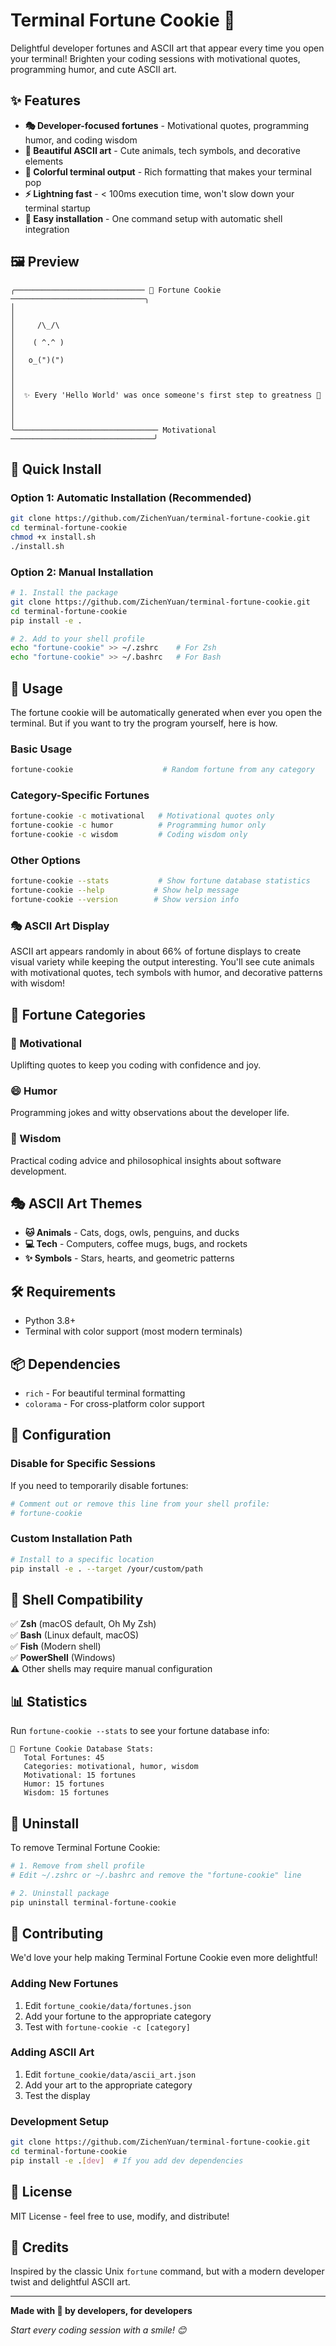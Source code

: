 # Terminal Fortune Cookie 🍪

Delightful developer fortunes and ASCII art that appear every time you open your terminal! Brighten your coding sessions with motivational quotes, programming humor, and cute ASCII art.

## ✨ Features

- **🎭 Developer-focused fortunes** - Motivational quotes, programming humor, and coding wisdom
- **🎨 Beautiful ASCII art** - Cute animals, tech symbols, and decorative elements
- **🌈 Colorful terminal output** - Rich formatting that makes your terminal pop
- **⚡ Lightning fast** - < 100ms execution time, won't slow down your terminal startup
- **🔧 Easy installation** - One command setup with automatic shell integration

## 🖼️ Preview

```
╭───────────────────────────── 🍪 Fortune Cookie ──────────────────────────────╮
│                                                                              │
│     /\_/\                                                                    │
│    ( ^.^ )                                                                   │
│   o_(")(")                                                                   │
│                                                                              │
│  ✨ Every 'Hello World' was once someone's first step to greatness 👶        │
│                                                                              │
╰──────────────────────────────── Motivational ────────────────────────────────╯
```

## 🚀 Quick Install

### Option 1: Automatic Installation (Recommended)
```bash
git clone https://github.com/ZichenYuan/terminal-fortune-cookie.git
cd terminal-fortune-cookie
chmod +x install.sh
./install.sh
```

### Option 2: Manual Installation
```bash
# 1. Install the package
git clone https://github.com/ZichenYuan/terminal-fortune-cookie.git
cd terminal-fortune-cookie
pip install -e .

# 2. Add to your shell profile
echo "fortune-cookie" >> ~/.zshrc    # For Zsh
echo "fortune-cookie" >> ~/.bashrc   # For Bash
```

## 📖 Usage
The fortune cookie will be automatically generated when ever you open the terminal. But if you want to try the program yourself, here is how.
### Basic Usage
```bash
fortune-cookie                    # Random fortune from any category
```

### Category-Specific Fortunes
```bash
fortune-cookie -c motivational   # Motivational quotes only
fortune-cookie -c humor          # Programming humor only
fortune-cookie -c wisdom         # Coding wisdom only
```

### Other Options
```bash
fortune-cookie --stats           # Show fortune database statistics
fortune-cookie --help           # Show help message
fortune-cookie --version        # Show version info
```

### 🎭 ASCII Art Display
ASCII art appears randomly in about 66% of fortune displays to create visual variety while keeping the output interesting. You'll see cute animals with motivational quotes, tech symbols with humor, and decorative patterns with wisdom!

## 🎨 Fortune Categories

### 🌟 Motivational
Uplifting quotes to keep you coding with confidence and joy.

### 😄 Humor  
Programming jokes and witty observations about the developer life.

### 🧠 Wisdom
Practical coding advice and philosophical insights about software development.

## 🎭 ASCII Art Themes

- **🐱 Animals** - Cats, dogs, owls, penguins, and ducks
- **💻 Tech** - Computers, coffee mugs, bugs, and rockets  
- **✨ Symbols** - Stars, hearts, and geometric patterns

## 🛠️ Requirements

- Python 3.8+
- Terminal with color support (most modern terminals)

## 📦 Dependencies

- `rich` - For beautiful terminal formatting
- `colorama` - For cross-platform color support

## 🔧 Configuration

### Disable for Specific Sessions
If you need to temporarily disable fortunes:
```bash
# Comment out or remove this line from your shell profile:
# fortune-cookie
```

### Custom Installation Path
```bash
# Install to a specific location
pip install -e . --target /your/custom/path
```

## 🎯 Shell Compatibility

✅ **Zsh** (macOS default, Oh My Zsh)  
✅ **Bash** (Linux default, macOS)  
✅ **Fish** (Modern shell)  
✅ **PowerShell** (Windows)  
⚠️ Other shells may require manual configuration

## 📊 Statistics

Run `fortune-cookie --stats` to see your fortune database info:

```
🍪 Fortune Cookie Database Stats:
   Total Fortunes: 45
   Categories: motivational, humor, wisdom
   Motivational: 15 fortunes
   Humor: 15 fortunes
   Wisdom: 15 fortunes
```

## 🔄 Uninstall

To remove Terminal Fortune Cookie:

```bash
# 1. Remove from shell profile
# Edit ~/.zshrc or ~/.bashrc and remove the "fortune-cookie" line

# 2. Uninstall package
pip uninstall terminal-fortune-cookie
```

## 🤝 Contributing

We'd love your help making Terminal Fortune Cookie even more delightful!

### Adding New Fortunes
1. Edit `fortune_cookie/data/fortunes.json`
2. Add your fortune to the appropriate category
3. Test with `fortune-cookie -c [category]`

### Adding ASCII Art
1. Edit `fortune_cookie/data/ascii_art.json`
2. Add your art to the appropriate category
3. Test the display

### Development Setup
```bash
git clone https://github.com/ZichenYuan/terminal-fortune-cookie.git
cd terminal-fortune-cookie
pip install -e .[dev]  # If you add dev dependencies
```

## 📝 License

MIT License - feel free to use, modify, and distribute!

## 🎉 Credits

Inspired by the classic Unix `fortune` command, but with a modern developer twist and delightful ASCII art.

---

**Made with 💝 by developers, for developers**

*Start every coding session with a smile! 😊*